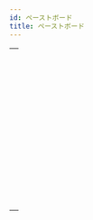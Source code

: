 ```yaml
---
id: ペーストボード
title: ペーストボード
---
```


|                                                                                                                             |
| --------------------------------------------------------------------------------------------------------------------------- |
| [<!-- INCLUDE #_command_.APPEND DATA TO PASTEBOARD.Syntax -->](../../commands-legacy/append-data-to-pasteboard.md)<br/>     |
| [<!-- INCLUDE #_command_.CLEAR PASTEBOARD.Syntax -->](../../commands-legacy/clear-pasteboard.md)<br/>                       |
| [<!-- INCLUDE #_command_.Get file from pasteboard.Syntax -->](../../commands-legacy/get-file-from-pasteboard.md)<br/>       |
| [<!-- INCLUDE #_command_.GET PASTEBOARD DATA.Syntax -->](../../commands-legacy/get-pasteboard-data.md)<br/>                 |
| [<!-- INCLUDE #_command_.GET PASTEBOARD DATA TYPE.Syntax -->](../../commands-legacy/get-pasteboard-data-type.md)<br/>       |
| [<!-- INCLUDE #_command_.GET PICTURE FROM PASTEBOARD.Syntax -->](../../commands-legacy/get-picture-from-pasteboard.md)<br/> |
| [<!-- INCLUDE #_command_.Get text from pasteboard.Syntax -->](../../commands-legacy/get-text-from-pasteboard.md)<br/>       |
| [<!-- INCLUDE #_command_.Pasteboard data size.Syntax -->](../../commands-legacy/pasteboard-data-size.md)<br/>               |
| [<!-- INCLUDE #_command_.SET FILE TO PASTEBOARD.Syntax -->](../../commands-legacy/set-file-to-pasteboard.md)<br/>           |
| [<!-- INCLUDE #_command_.SET PICTURE TO PASTEBOARD.Syntax -->](../../commands-legacy/set-picture-to-pasteboard.md)<br/>     |
| [<!-- INCLUDE #_command_.SET TEXT TO PASTEBOARD.Syntax -->](../../commands-legacy/set-text-to-pasteboard.md)<br/>           |
